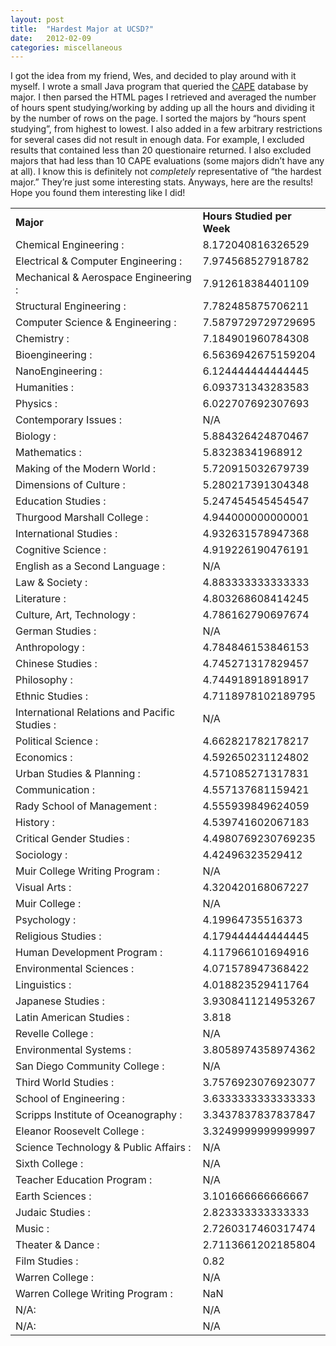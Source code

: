 ```yaml
---
layout: post
title:  "Hardest Major at UCSD?"
date:   2012-02-09
categories: miscellaneous
---
```

I got the idea from my friend, Wes, and decided to play around with it myself. I wrote a small Java program that queried the [CAPE](http://www.cape.ucsd.edu/stats.html) database by major. I then parsed the HTML pages I retrieved and averaged the number of hours spent studying/working by adding up all the hours and dividing it by the number of rows on the page. I sorted the majors by “hours spent studying”, from highest to lowest. I also added in a few arbitrary restrictions for several cases did not result in enough data. For example, I excluded results that contained less than 20 questionaire returned. I also excluded majors that had less than 10 CAPE evaluations (some majors didn’t have any at all). I know this is definitely not *completely* representative of “the hardest major.” They’re just some interesting stats. Anyways, here are the results! Hope you found them interesting like I did!

<table style="text-align:left;"><tr><td><b>Major</b></td>
<td><b>Hours Studied per Week</b></td>
</tr><tr><td>Chemical Engineering :</td>
<td>8.172040816326529</td>
</tr><tr><td>Electrical &amp; Computer Engineering :</td>
<td>7.974568527918782</td>
</tr><tr><td>Mechanical &amp; Aerospace Engineering :</td>
<td>7.912618384401109</td>
</tr><tr><td>Structural Engineering :</td>
<td>7.782485875706211</td>
</tr><tr><td>Computer Science &amp; Engineering :</td>
<td>7.5879729729729695</td>
</tr><tr><td>Chemistry :</td>
<td>7.184901960784308</td>
</tr><tr><td>Bioengineering :</td>
<td>6.5636942675159204</td>
</tr><tr><td>NanoEngineering :</td>
<td>6.124444444444445</td>
</tr><tr><td>Humanities :</td>
<td>6.093731343283583</td>
</tr><tr><td>Physics :</td>
<td>6.022707692307693</td>
</tr><tr><td>Contemporary Issues :</td>
<td>N/A</td>
</tr><tr><td>Biology :</td>
<td>5.884326424870467</td>
</tr><tr><td>Mathematics :</td>
<td>5.83238341968912</td>
</tr><tr><td>Making of the Modern World :</td>
<td>5.720915032679739</td>
</tr><tr><td>Dimensions of Culture :</td>
<td>5.280217391304348</td>
</tr><tr><td>Education Studies :</td>
<td>5.247454545454547</td>
</tr><tr><td>Thurgood Marshall College :</td>
<td>4.944000000000001</td>
</tr><tr><td>International Studies :</td>
<td>4.932631578947368</td>
</tr><tr><td>Cognitive Science :</td>
<td>4.919226190476191</td>
</tr><tr><td>English as a Second Language :</td>
<td>N/A</td>
</tr><tr><td>Law &amp; Society :</td>
<td>4.883333333333333</td>
</tr><tr><td>Literature :</td>
<td>4.803268608414245</td>
</tr><tr><td>Culture, Art, Technology :</td>
<td>4.786162790697674</td>
</tr><tr><td>German Studies :</td>
<td>N/A</td>
</tr><tr><td>Anthropology :</td>
<td>4.784846153846153</td>
</tr><tr><td>Chinese Studies :</td>
<td>4.745271317829457</td>
</tr><tr><td>Philosophy :</td>
<td>4.744918918918917</td>
</tr><tr><td>Ethnic Studies :</td>
<td>4.7118978102189795</td>
</tr><tr><td>International Relations and Pacific Studies :</td>
<td>N/A</td>
</tr><tr><td>Political Science :</td>
<td>4.662821782178217</td>
</tr><tr><td>Economics :</td>
<td>4.592650231124802</td>
</tr><tr><td>Urban Studies &amp; Planning :</td>
<td>4.571085271317831</td>
</tr><tr><td>Communication :</td>
<td>4.557137681159421</td>
</tr><tr><td>Rady School of Management :</td>
<td>4.555939849624059</td>
</tr><tr><td>History :</td>
<td>4.539741602067183</td>
</tr><tr><td>Critical Gender Studies :</td>
<td>4.4980769230769235</td>
</tr><tr><td>Sociology :</td>
<td>4.42496323529412</td>
</tr><tr><td>Muir College Writing Program :</td>
<td>N/A</td>
</tr><tr><td>Visual Arts :</td>
<td>4.320420168067227</td>
</tr><tr><td>Muir College :</td>
<td>N/A</td>
</tr><tr><td>Psychology :</td>
<td>4.19964735516373</td>
</tr><tr><td>Religious Studies :</td>
<td>4.179444444444445</td>
</tr><tr><td>Human Development Program :</td>
<td>4.117966101694916</td>
</tr><tr><td>Environmental Sciences :</td>
<td>4.071578947368422</td>
</tr><tr><td>Linguistics :</td>
<td>4.018823529411764</td>
</tr><tr><td>Japanese Studies :</td>
<td>3.9308411214953267</td>
</tr><tr><td>Latin American Studies :</td>
<td>3.818</td>
</tr><tr><td>Revelle College :</td>
<td>N/A</td>
</tr><tr><td>Environmental Systems :</td>
<td>3.8058974358974362</td>
</tr><tr><td>San Diego Community College :</td>
<td>N/A</td>
</tr><tr><td>Third World Studies :</td>
<td>3.7576923076923077</td>
</tr><tr><td>School of Engineering :</td>
<td>3.6333333333333333</td>
</tr><tr><td>Scripps Institute of Oceanography :</td>
<td>3.3437837837837847</td>
</tr><tr><td>Eleanor Roosevelt College :</td>
<td>3.3249999999999997</td>
</tr><tr><td>Science Technology &amp; Public Affairs :</td>
<td>N/A</td>
</tr><tr><td>Sixth College :</td>
<td>N/A</td>
</tr><tr><td>Teacher Education Program :</td>
<td>N/A</td>
</tr><tr><td>Earth Sciences :</td>
<td>3.101666666666667</td>
</tr><tr><td>Judaic Studies :</td>
<td>2.823333333333333</td>
</tr><tr><td>Music :</td>
<td>2.7260317460317474</td>
</tr><tr><td>Theater &amp; Dance :</td>
<td>2.7113661202185804</td>
</tr><tr><td>Film Studies :</td>
<td>0.82</td>
</tr><tr><td>Warren College :</td>
<td>N/A</td>
</tr><tr><td>Warren College Writing Program :</td>
<td>NaN</td>
</tr><tr><td>N/A:</td>
<td>N/A</td>
</tr><tr><td>N/A:</td>
<td>N/A</td>
</tr></table>